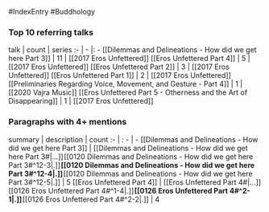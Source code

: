 #IndexEntry #Buddhology

### Top 10 referring talks
talk | count | series
:- | - |: -
[[Dilemmas and Delineations - How did we get here Part 3]] | 11 | [[2017 Eros Unfettered]]
[[Eros Unfettered Part 4]] | 5 | [[2017 Eros Unfettered]]
[[Eros Unfettered Part 2]] | 3 | [[2017 Eros Unfettered]]
[[Eros Unfettered Part 1]] | 2 | [[2017 Eros Unfettered]]
[[Preliminaries Regarding Voice, Movement, and Gesture - Part 4]] | 1 | [[2020 Vajra Music]]
[[Eros Unfettered Part 5 - Otherness and the Art of Disappearing]] | 1 | [[2017 Eros Unfettered]]

### Paragraphs with 4+ mentions
summary | description | count
:- | : - | -
[[Dilemmas and Delineations - How did we get here Part 3]] | [[Dilemmas and Delineations - How did we get here Part 3#\|...]] [[0120 Dilemmas and Delineations - How did we get here Part 3#^12-3\|.]] **[[0120 Dilemmas and Delineations - How did we get here Part 3#^12-4\|.]]** [[0120 Dilemmas and Delineations - How did we get here Part 3#^12-5\|.]] | 5
[[Eros Unfettered Part 4]] | [[Eros Unfettered Part 4#\|...]] [[0126 Eros Unfettered Part 4#^1-4\|.]] **[[0126 Eros Unfettered Part 4#^2-1\|.]]** [[0126 Eros Unfettered Part 4#^2-2\|.]] | 4

